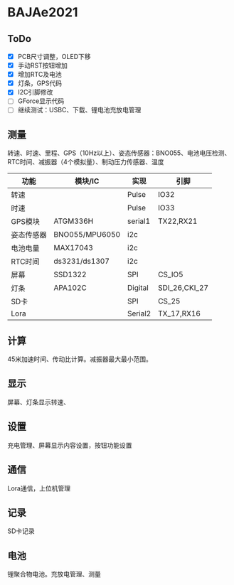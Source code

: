 # BAJAe2021

## ToDo

- [x] PCB尺寸调整，OLED下移
- [x] 手动RST按钮增加
- [x] 增加RTC及电池
- [x] 灯条，GPS代码
- [x] I2C引脚修改
- [ ] GForce显示代码
- [ ] 继续测试：USBC、下载、锂电池充放电管理

## 测量
转速、时速、里程、GPS（10Hz以上）、姿态传感器：BNO055、电池电压检测、RTC时间、减振器（4个模拟量）、制动压力传感器、温度

| 功能       | 模块/IC       | 实现    | 引脚 |
| ---------- | ------------- | ------- | --- |
| 转速       |               | Pulse   | IO32 |
| 时速       |               | Pulse   | IO33 |
| GPS模块    | ATGM336H      | serial1 | TX22,RX21 |
| 姿态传感器 | BNO055/MPU6050 | i2c     | |
| 电池电量   | MAX17043      | i2c     | |
| RTC时间    | ds3231/ds1307 | i2c     | |
| 屏幕       | SSD1322       | SPI     | CS_IO5 |
| 灯条       | APA102C       | Digital | SDI_26,CKI_27 |
| SD卡       |               | SPI     | CS_25 |
| Lora       |               | Serial2 | TX_17,RX16 |

## 计算
45米加速时间、传动比计算。减振器最大最小范围。
## 显示
屏幕、灯条显示转速、
## 设置
充电管理、屏幕显示内容设置，按钮功能设置
## 通信
Lora通信，上位机管理
## 记录
SD卡记录
## 电池
锂聚合物电池。充放电管理、测量

